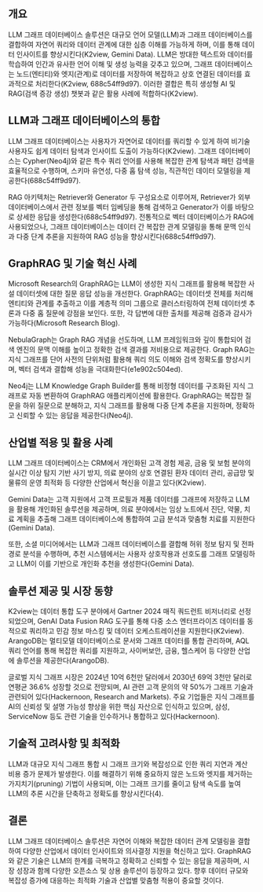 ## 개요
LLM 그래프 데이터베이스 솔루션은 대규모 언어 모델(LLM)과 그래프 데이터베이스를 결합하여 자연어 쿼리와 데이터 관계에 대한 심층 이해를 가능하게 하며, 이를 통해 데이터 인사이트를 향상시킨다(K2view, Gemini Data). LLM은 방대한 텍스트와 데이터를 학습하여 인간과 유사한 언어 이해 및 생성 능력을 갖추고 있으며, 그래프 데이터베이스는 노드(엔티티)와 엣지(관계)로 데이터를 저장하여 복잡하고 상호 연결된 데이터를 효과적으로 처리한다(K2view, 688c54ff9d97). 이러한 결합은 특히 생성형 AI 및 RAG(검색 증강 생성) 챗봇과 같은 활용 사례에 적합하다(K2view).

## LLM과 그래프 데이터베이스의 통합
LLM 그래프 데이터베이스는 사용자가 자연어로 데이터를 쿼리할 수 있게 하여 비기술 사용자도 쉽게 데이터 탐색과 인사이트 도출이 가능하다(K2view). 그래프 데이터베이스는 Cypher(Neo4j)와 같은 특수 쿼리 언어를 사용해 복잡한 관계 탐색과 패턴 검색을 효율적으로 수행하며, 스키마 유연성, 다중 홉 탐색 성능, 직관적인 데이터 모델링을 제공한다(688c54ff9d97).

RAG 아키텍처는 Retriever와 Generator 두 구성요소로 이루어져, Retriever가 외부 데이터베이스에서 관련 정보를 벡터 임베딩을 통해 검색하고 Generator가 이를 바탕으로 상세한 응답을 생성한다(688c54ff9d97). 전통적으로 벡터 데이터베이스가 RAG에 사용되었으나, 그래프 데이터베이스는 데이터 간 복잡한 관계 모델링을 통해 문맥 인식과 다중 단계 추론을 지원하여 RAG 성능을 향상시킨다(688c54ff9d97).

## GraphRAG 및 기술 혁신 사례
Microsoft Research의 GraphRAG는 LLM이 생성한 지식 그래프를 활용해 복잡한 사설 데이터셋에 대한 질문 응답 성능을 개선한다. GraphRAG는 데이터셋 전체를 처리해 엔티티와 관계를 추출하고 이를 계층적 의미 그룹으로 클러스터링하여 전체 데이터셋 추론과 다중 홉 질문에 강점을 보인다. 또한, 각 답변에 대한 출처를 제공해 검증과 감사가 가능하다(Microsoft Research Blog).

NebulaGraph는 Graph RAG 개념을 선도하며, LLM 프레임워크와 깊이 통합되어 검색 엔진의 문맥 이해를 높이고 정확한 검색 결과를 저비용으로 제공한다. Graph RAG는 지식 그래프를 단어 사전의 단위처럼 활용해 쿼리 의도 이해와 검색 정확도를 향상시키며, 벡터 검색과 결합해 성능을 극대화한다(e1e902c504ed).

Neo4j는 LLM Knowledge Graph Builder를 통해 비정형 데이터를 구조화된 지식 그래프로 자동 변환하여 GraphRAG 애플리케이션에 활용한다. GraphRAG는 복잡한 질문을 하위 질문으로 분해하고, 지식 그래프를 활용해 다중 단계 추론을 지원하며, 정확하고 신뢰할 수 있는 응답을 제공한다(Neo4j).

## 산업별 적용 및 활용 사례
LLM 그래프 데이터베이스는 CRM에서 개인화된 고객 경험 제공, 금융 및 보험 분야의 실시간 이상 탐지 기반 사기 방지, 의료 분야의 상호 연결된 환자 데이터 관리, 공급망 및 물류의 운영 최적화 등 다양한 산업에서 혁신을 이끌고 있다(K2view).

Gemini Data는 고객 지원에서 고객 프로필과 제품 데이터를 그래프에 저장하고 LLM을 활용해 개인화된 솔루션을 제공하며, 의료 분야에서는 임상 노트에서 진단, 약물, 치료 계획을 추출해 그래프 데이터베이스에 통합하여 고급 분석과 맞춤형 치료를 지원한다(Gemini Data).

또한, 소셜 미디어에서는 LLM과 그래프 데이터베이스를 결합해 허위 정보 탐지 및 전파 경로 분석을 수행하며, 추천 시스템에서는 사용자 상호작용과 선호도를 그래프 모델링하고 LLM이 이를 기반으로 개인화 추천을 생성한다(Gemini Data).

## 솔루션 제공 및 시장 동향
K2view는 데이터 통합 도구 분야에서 Gartner 2024 매직 쿼드런트 비저너리로 선정되었으며, GenAI Data Fusion RAG 도구를 통해 다중 소스 엔터프라이즈 데이터를 동적으로 쿼리하고 민감 정보 마스킹 및 데이터 오케스트레이션을 지원한다(K2view). ArangoDB는 멀티모델 데이터베이스로 문서와 그래프 데이터를 통합 관리하며, AQL 쿼리 언어를 통해 복잡한 쿼리를 지원하고, 사이버보안, 금융, 헬스케어 등 다양한 산업에 솔루션을 제공한다(ArangoDB).

글로벌 지식 그래프 시장은 2024년 10억 6천만 달러에서 2030년 69억 3천만 달러로 연평균 36.6% 성장할 것으로 전망되며, AI 관련 고객 문의의 약 50%가 그래프 기술과 관련되어 있다(Hackernoon, Research and Markets). 주요 기업들은 지식 그래프를 AI의 신뢰성 및 설명 가능성 향상을 위한 핵심 자산으로 인식하고 있으며, 삼성, ServiceNow 등도 관련 기술을 인수하거나 통합하고 있다(Hackernoon).

## 기술적 고려사항 및 최적화
LLM과 대규모 지식 그래프 통합 시 그래프 크기와 복잡성으로 인한 쿼리 지연과 계산 비용 증가 문제가 발생한다. 이를 해결하기 위해 중요하지 않은 노드와 엣지를 제거하는 가지치기(pruning) 기법이 사용되며, 이는 그래프 크기를 줄이고 탐색 속도를 높여 LLM의 추론 시간을 단축하고 정확도를 향상시킨다(4).

## 결론
LLM 그래프 데이터베이스 솔루션은 자연어 이해와 복잡한 데이터 관계 모델링을 결합하여 다양한 산업에서 데이터 인사이트와 의사결정 지원을 혁신하고 있다. GraphRAG와 같은 기술은 LLM의 한계를 극복하고 정확하고 신뢰할 수 있는 응답을 제공하며, 시장 성장과 함께 다양한 오픈소스 및 상용 솔루션이 등장하고 있다. 향후 데이터 규모와 복잡성 증가에 대응하는 최적화 기술과 산업별 맞춤형 적용이 중요할 것이다.